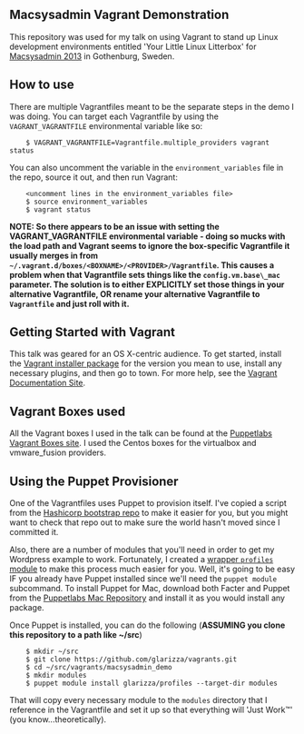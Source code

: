 ## Macsysadmin Vagrant Demonstration

This repository was used for my talk on using Vagrant to stand up Linux
development environments entitled 'Your Little Linux Litterbox' for
[Macsysadmin 2013](http://www.macsysadmin.se) in Gothenburg, Sweden.

## How to use

There are multiple Vagrantfiles meant to be the separate steps in the demo
I was doing.  You can target each Vagrantfile by using the `VAGRANT_VAGRANTFILE`
environmental variable like so:

        $ VAGRANT_VAGRANTFILE=Vagrantfile.multiple_providers vagrant status

You can also uncomment the variable in the `environment_variables` file in the repo,
source it out, and then run Vagrant:

        <uncomment lines in the environment_variables file>
        $ source environment_variables
        $ vagrant status

**NOTE: So there appears to be an issue with setting the VAGRANT\_VAGRANTFILE
environmental variable - doing so mucks with the load path and Vagrant seems to
ignore the box-specific Vagrantfile it usually merges in from
`~/.vagrant.d/boxes/<BOXNAME>/<PROVIDER>/Vagrantfile`.  This causes a problem when that
Vagrantfile sets things like the `config.vm.base\_mac` parameter. The solution is to
either EXPLICITLY set those things in your alternative Vagrantfile, OR rename your
alternative Vagrantfile to `Vagrantfile` and just roll with it.**

## Getting Started with Vagrant

This talk was geared for an OS X-centric audience.  To get started, install the
[Vagrant installer package](http://downloads.vagrantup.com/) for the version
you mean to use, install any necessary plugins, and then go to town. For more
help, see the [Vagrant Documentation Site](http://docs.vagrantup.com).

## Vagrant Boxes used

All the Vagrant boxes I used in the talk can be found at the
[Puppetlabs Vagrant Boxes site](http://puppet-vagrant-boxes.puppetlabs.com).
I used the Centos boxes for the virtualbox and vmware\_fusion providers.

## Using the Puppet Provisioner

One of the Vagrantfiles uses Puppet to provision itself. I've copied a script
from the [Hashicorp bootstrap repo](https://github.com/hashicorp/puppet-bootstrap)
to make it easier for you, but you might want to check that repo out to make sure
the world hasn't moved since I committed it.

Also, there are a number of modules that you'll need in order to get my
Wordpress example to work.  Fortunately, I created a [wrapper `profiles` module](http://forge.puppetlabs.com/glarizza/profiles)
to make this process much easier for you.  Well, it's going to be easy IF
you already have Puppet installed since we'll need the `puppet module`
subcommand.  To install Puppet for Mac, download both Facter and Puppet
from the [Puppetlabs Mac Repository](https://downloads.puppetlabs.com/mac/)
and install it as you would install any package.

Once Puppet is installed, you can do the following (**ASSUMING you clone
this repository to a path like ~/src**)

        $ mkdir ~/src
        $ git clone https://github.com/glarizza/vagrants.git
        $ cd ~/src/vagrants/macsysadmin_demo
        $ mkdir modules
        $ puppet module install glarizza/profiles --target-dir modules

That will copy every necessary module to the `modules` directory that I
reference in the Vagrantfile and set it up so that everything will
'Just Work™' (you know...theoretically).
